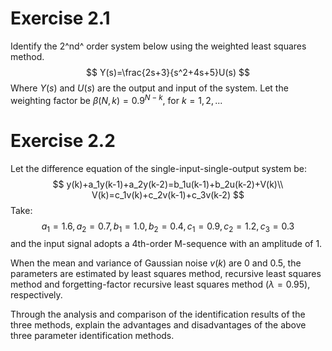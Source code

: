 # Exercise 2.1

Identify the 2^nd^ order system below using the weighted least squares method.
$$
Y(s)=\frac{2s+3}{s^2+4s+5}U(s)
$$
Where $Y(s)$ and $U(s)$ are the output and input of the system. Let the weighting factor be $\beta(N,k)=0.9^{N-k}$, for $k=1,2,...$



# Exercise 2.2

Let the difference equation of the single-input-single-output system be:
$$
y(k)+a_1y(k-1)+a_2y(k-2)=b_1u(k-1)+b_2u(k-2)+V(k)\\
V(k)=c_1v(k)+c_2v(k-1)+c_3v(k-2)
$$
Take:
$$
a_1=1.6,a_2=0.7,b_1=1.0,b_2=0.4,c_1=0.9,c_2=1.2,c_3=0.3
$$
and the input signal adopts a 4th-order M-sequence with an amplitude of 1.

When the mean and variance of Gaussian noise $v(k)$ are 0 and 0.5, the parameters are estimated by least squares method, recursive least squares method and forgetting-factor
recursive least squares method ($\lambda=0.95$), respectively.

Through the analysis and comparison of the identification results of the three methods, explain the advantages and disadvantages of the above three parameter identification
methods.